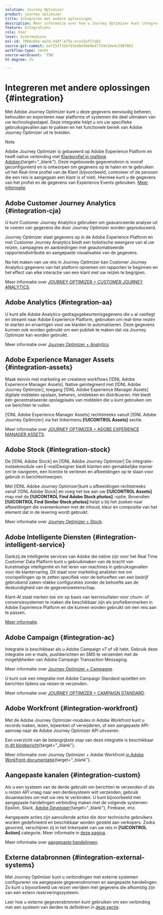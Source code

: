 ```yaml
---
solution: Journey Optimizer
product: journey optimizer
title: Integreren met andere oplossingen
description: Meer informatie over hoe u Journey Optimizer kunt integreren met andere oplossingen
feature: Integrations
role: User
level: Intermediate
exl-id: 700dc66e-ae2d-418f-b75e-ece15af57ab3
source-git-commit: eef253f35bf93edbe5b64b47754e16e4c590f862
workflow-type: tm+mt
source-wordcount: '756'
ht-degree: 2%

---
```


# Integreren met andere oplossingen {#integration}

Met Adobe Journey Optimizer kunt u deze gegevens eenvoudig beheren, behouden en exporteren naar platforms of systemen die deel uitmaken van uw technologiestapel. Deze integratie helpt u om uw specifieke gebruiksgevallen aan te pakken en het functionele bereik van Adobe Journey Optimizer uit te breiden.

>[!NOTE]
>
> Adobe Journey Optimizer is gebaseerd op Adobe Experience Platform en heeft native verbinding met [Klantprofiel in realtime Adoben](https://experienceleague.adobe.com/docs/experience-platform/profile/home.html?lang=nl){target="_blank"}. Deze ingebouwde gegevensbron is vooraf geconfigureerd en is ontworpen om gegevens op te halen en te gebruiken uit het Real-time profiel van de Klant (bijvoorbeeld, controleer of de persoon die een reis is aangegaan een klant is of niet). Hiermee kunt u de gegevens van het profiel en de gegevens van Experience Events gebruiken. [Meer informatie](../datasource/adobe-experience-platform-data-source.md).
>

## Adobe Customer Journey Analytics {#integration-cja}

U kunt Customer Journey Analytics gebruiken om geavanceerde analyse uit te voeren van gegevens die door Journey Optimizer worden geproduceerd.

Journey Optimizer slaat gegevens op in de Adobe Experience Platform en met Customer Journey Analytics biedt een holistische weergave van al uw reizen, campagnes en aanbiedingen met geautomatiseerde rapportendistributie en aangepaste visualisaties van de gegevens.

Na het maken van uw reis in Journey Optimizer kan Customer Journey Analytics gegevens van het platform opnemen om rapporten te beginnen en het effect van elke interactie van een klant met uw reizen te begrijpen.

Meer informatie over [JOURNEY OPTIMIZER + CUSTOMER JOURNEY ANALYTICS](../reports/cja-ajo.md).

## Adobe Analytics {#integration-aa}

U kunt alle Adobe Analytics-gedragsgebeurtenisgegevens die u al vastlegt en streamt naar Adobe Experience Platform, gebruiken om real-time reizen te starten en ervaringen voor uw klanten te automatiseren. Deze gegevens kunnen ook worden gebruikt om een publiek te maken dat via Journey Optimizer kan worden gebruikt.

Meer informatie over [Journey Optimizer + Analytics](../event/about-analytics.md).


## Adobe Experience Manager Assets {#integration-assets}

Maak kennis met marketing en creatieve workflows [!DNL Adobe Experience Manager Assets]. Native geïntegreerd met [!DNL Adobe Journey Optimizer], toegang [!DNL Adobe Experience Manager Assets] digitale middelen opslaan, beheren, ontdekken en distribueren. Het biedt één gecentraliseerde opslagplaats van middelen die u kunt gebruiken om uw berichten te vullen.

[!DNL Adobe Experience Manager Assets] rechtstreeks vanuit [!DNL Adobe Journey Optimizer] via het linkermenu **[!UICONTROL Assets]** sectie.

Meer informatie over [JOURNEY OPTIMIZER + ADOBE EXPERIENCE MANAGER ASSETS](../content-management/assets.md).


## Adobe Stock {#integration-stock}

De [!DNL Adobe Stock] en [!DNL Adobe Journey Optimizer] De integratie-insteekmodule van E-mailDesigner biedt klanten een gemakkelijke manier om te navigeren, een licentie te verlenen en afbeeldingen op te slaan voor gebruik in berichtontwerpen.

Met [!DNL Adobe Journey Optimizer]kunt u afbeeldingen rechtstreeks vanaf [!DNL Adobe Stock] en voeg het toe aan uw **[!UICONTROL Assets]** map met de **[!UICONTROL Find Adobe Stock photos]** -optie. Bovendien **[!UICONTROL Find Similar Stock photos]** helpt u bij het zoeken naar afbeeldingen die overeenkomen met de inhoud, kleur en compositie van het element dat in de levering wordt gebruikt.

Meer informatie over [Journey Optimizer + Stock](../content-management/stock.md).


## Adobe Intelligente Diensten {#integration-intelligent-service}

Dankzij de intelligente services van Adobe die native zijn voor het Real Time Customer Data Platform kunt u gebruikmaken van de kracht van kunstmatige intelligentie en het leren van machines in gebruiksgevallen voor de klantervaring. Dit staat voor marketing analisten toe om voorspellingen op te zetten specifiek voor de behoeften van een bedrijf gebruikend zaken-vlakke configuraties zonder de behoefte aan de deskundigheid van de gegevenswetenschap.

Klant-AI staat merken toe om op basis van leerresultaten voor churn- of conversiesystemen te maken die beschikbaar zijn als profielkenmerken in Adobe Experience Platform en die kunnen worden gebruikt om een reis aan te passen.

[Meer informatie](../building-journeys/ai-services-overview.md).


## Adobe Campaign {#integration-ac}

Integratie is beschikbaar als u Adobe Campaign v7 of v8 hebt. Gebruik deze integratie om e-mails, pushberichten en SMS te verzenden met de mogelijkheden van Adobe Campaign Transaction Messaging.

Meer informatie over [Journey Optimizer + Campagne](../building-journeys/ajo-ac.md).

U kunt ook een integratie met Adobe Campaign Standard opzetten om berichten tijdens uw reizen te verzenden.

Meer informatie over [JOURNEY OPTIMIZER + CAMPAIGN STANDARD](../building-journeys/using-adobe-campaign-standard.md).


## Adobe Workfront {#integration-workfront}

Met de Adobe Journey Optimizer-modules in Adobe Workfront kunt u records maken, lezen, bijwerken of verwijderen, of een aangepaste API-aanroep naar de Adobe Journey Optimizer API uitvoeren.

Een overzicht van de belangrijkste stap van deze integratie is beschikbaar [in dit blogbericht](https://experienceleaguecommunities.adobe.com/t5/journey-optimizer-blogs/accelerating-go-to-market-how-workfront-workfront-fusion-aep-and/ba-p/653685){target="_blank"}.

Meer informatie over Journey Optimizer + Adobe Workfront [in Adobe Workfront-documentatie](https://experienceleague.adobe.com/docs/workfront/using/adobe-workfront-fusion/fusion-apps-and-modules/adobe-journey-optimizer-modules.html){target="_blank"}.

## Aangepaste kanalen {#integration-custom}

Als u een systeem van de derde gebruikt om berichten te verzenden of als u reizen API vraag naar een derdesysteem wilt verzenden, gebruik douaneacties om met uw reis te verbinden. U kunt bijvoorbeeld met aangepaste handelingen verbinding maken met de volgende systemen: Epsilon, Slack, [Adobe Developer](https://developer.adobe.com){target="_blank"}, Firebase, enz.

Aangepaste acties zijn aanvullende acties die door technische gebruikers worden gedefinieerd en beschikbaar worden gesteld aan verkopers. Zodra gevormd, verschijnen zij in het linkerpalet van uw reis in **[!UICONTROL Action]** categorie. Meer informatie in [deze pagina](../building-journeys/about-journey-activities.md#action-activities).

Meer informatie over [aangepaste handelingen](../action/about-custom-action-configuration.md).

## Externe databronnen {#integration-external-systems}

Met Journey Optimizer kunt u verbindingen met externe systemen configureren via aangepaste gegevensbronnen en aangepaste handelingen. Zo kunt u bijvoorbeeld uw reizen verrijken met gegevens die afkomstig zijn van een extern reserveringssysteem.

Leer hoe u externe gegevensbronnen kunt gebruiken om een verbinding met een systeem van derden te definiëren in [deze sectie](../datasource/external-data-sources.md).

